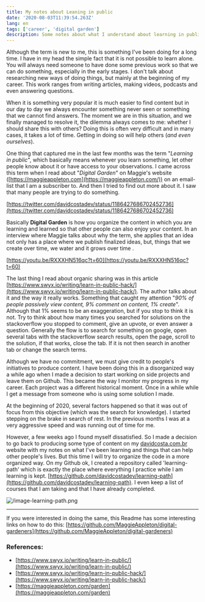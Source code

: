 ```yaml
---
title: My notes about Leaning in public
date: '2020-08-03T11:39:54.263Z'
lang: en
tags: ['career', 'digital garden']
description: Some notes about what I understand about learning in public and why it's important
---
```


Although the term is new to me, this is something I've been doing for a long time. I have in my head the simple fact that it is not possible to learn alone. You will always need someone to have done some previous work so that we can do something, especially in the early stages. I don't talk about researching new ways of doing things, but mainly at the beginning of my career. This work ranges from writing articles, making videos, podcasts and even answering questions.

When it is something very popular it is much easier to find content but in our day to day we always encounter something never seen or something that we cannot find answers. The moment we are in this situation, and we finally managed to resolve it, the dilemma always comes to me: whether I should share this with others? Doing this is often very difficult and in many cases, it takes a lot of time. Getting in doing so will help others (_and even ourselves_).

One thing that captured me in the last few months was the term "_Learning in public_", which basically means whenever you learn something, let other people know about it or have access to your observations. I came across this term when I read about "_Digital Garden_" on Maggie's website ([https://maggieappleton.com](https://maggieappleton.com/)) on an email-list that I am a subscriber to. And then I tried to find out more about it. I saw that many people are trying to do something.

[https://twitter.com/davidcostadev/status/1186427686702452736](https://twitter.com/davidcostadev/status/1186427686702452736)

Basically **Digital Garden** is how you organize the content in which you are learning and learned so that other people can also enjoy your content. In an interview where Maggie talks about why the term, she applies that an idea not only has a place where we publish finalized ideas, but, things that we create over time, we water and it grows over time .

[https://youtu.be/RXXXHN516qc?t=60](https://youtu.be/RXXXHN516qc?t=60)

The last thing I read about organic sharing was in this article [https://www.swyx.io/writing/learn-in-public-hack/](https://www.swyx.io/writing/learn-in-public-hack/). The author talks about it and the way it really works. Something that caught my attention "_90% of people passively view content, 9% comment on content, 1% create_". Although that 1% seems to be an exaggeration, but if you stop to think it is not. Try to think about how many times you searched for solutions on the stackoverflow you stopped to comment, give an upvote, or even answer a question. Generally the flow is to search for something on google, open several tabs with the stackoverflow search results, open the page, scroll to the solution, if that works, close the tab. If it is not then search in another tab or change the search terms.

Although we have no commitment, we must give credit to people's initiatives to produce content. I have been doing this in a disorganized way a while ago when I made a decision to start working on side projects and leave them on Github. This became the way I monitor my progress in my career. Each project was a different historical moment. Once in a while while I get a message from someone who is using some solution I made.

At the beginning of 2020, several factors happened so that it was out of focus from this objective (which was the search for knowledge). I started stepping on the brake in search of rest. In the previous months I was at a very aggressive speed and was running out of time for me.

However, a few weeks ago I found myself dissatisfied. So I made a decision to go back to producing some type of content on my [davidcosta.com.br](http://davidcosta.com.br/) website with my notes on what I've been learning and things that can help other people's lives. But this time I will try to organize the code in a more organized way. On my Github ok, I created a repository called 'learning-path' which is exactly the place where everything I practice while I am learning is kept. [https://github.com/davidcostadev/learning-path](https://github.com/davidcostadev/learning-path). I even keep a list of courses that I am taking and that I have already completed.

![/image-learning-path.png](/image-learning-path.png)

---

If you were interested in doing the same, this Readme has some interesting links on how to do this: [https://github.com/MaggieAppleton/digital-gardeners](https://github.com/MaggieAppleton/digital-gardeners)

### References:

- [https://www.swyx.io/writing/learn-in-public/](https://www.swyx.io/writing/learn-in-public/)
- [https://www.swyx.io/writing/learn-in-public-hack/](https://www.swyx.io/writing/learn-in-public-hack/)
- [https://maggieappleton.com/garden](https://maggieappleton.com/garden)
